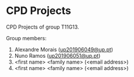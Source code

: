 # CPD Projects

CPD Projects of group T11G13.

Group members:

1. Alexandre Morais (up201906049@up.pt)
2. Nuno Ramos (up201906051@up.pt)
3. &lt;first name&gt; &lt;family name&gt; (&lt;email address&gt;)
4. &lt;first name&gt; &lt;family name&gt; (&lt;email address&gt;)
